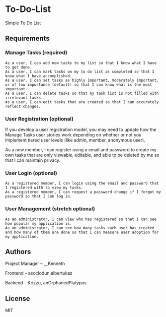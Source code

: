 # To-Do-List
Simple To Do List

## Requirements

### Manage Tasks (required)

    As a user, I can add new tasks to my list so that I know what I have to get done.
    As a user, I can mark tasks on my to do list as completed so that I know what I have accomplished.
    As a user, I can set tasks as highly important, moderately important, or of low importance (default) so that I can know what is the most important.
    As a user, I can delete tasks so that my task list is not filled with irrelevant tasks.
    As a user, I can edit tasks that are created so that I can accurately reflect changes.

### User Registration (optional)

If you develop a user registration model, you may need to update how the Manage Tasks user stories work depending on whether or not you implement tiered user levels (like admin, member, anonymous user).

As a new member, I can register using a email and password to create my own tasks that are only viewable, editable, and able to be deleted by me so that I can maintain privacy.

### User Login (optional)

    As a registered member, I can login using the email and password that I registered with to view my tasks.
    As a registered member, I can request a password change if I forgot my password so that I can log in.

### User Management (stretch optional)

    As an administrator, I can view who has registered so that I can see how popular my application is.
    As an administrator, I can see how many tasks each user has created and how many of them are done so that I can measure user adoption for my application.
    
    
## Authors
Project Manager – __Kenneth

Frontend – asoclodun,albertukaz

Backend – Krizzu, anOrphanedPlatypus

## License
MIT
